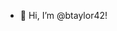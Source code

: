 - 👋 Hi, I’m @btaylor42!

<!---
- 👀 I’m interested in , Secure Coding, & Startups.
- 🌱 I’m currently (re)learning Ruby & learning Rails. 
- 💞️ Reach out if you'd like to pwn a CTF, hack through a wargame, or just kick back and chat!
--->

<!---
btaylor42/btaylor42 is a ✨ special ✨ repository because its `README.md` (this file) appears on your GitHub profile.
You can click the Preview link to take a look at your changes.
--->
